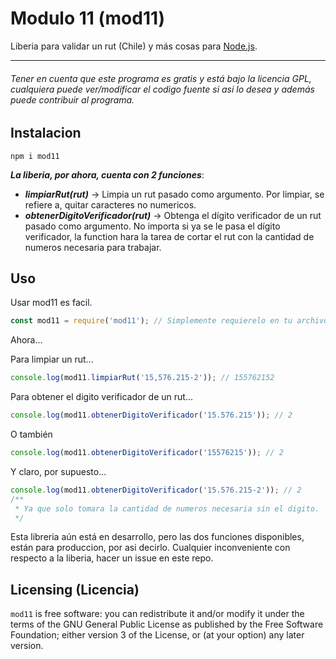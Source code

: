 # Modulo 11 (mod11)

Liberia para validar un rut (Chile) y más cosas para [Node.js](https://nodejs.org/en/).

---

###### _Tener en cuenta que este programa es gratis y está bajo la licencia GPL, cualquiera puede ver/modificar el codigo fuente si asi lo desea y además puede contribuir al programa._

## Instalacion

```
npm i mod11
```

**_La liberia, por ahora, cuenta con 2 funciones_**:

-   **_limpiarRut(rut)_** -> Limpia un rut pasado como argumento. Por limpiar, se refiere a, quitar caracteres no
    numericos.
-   **_obtenerDigitoVerificador(rut)_** -> Obtenga el dígito verificador de un rut pasado como argumento. No importa si ya
    se le pasa el dígito verificador, la function hara la tarea de cortar el rut con la cantidad de numeros necesaria para
    trabajar.

## Uso

Usar mod11 es facil.

```js
const mod11 = require('mod11'); // Simplemente requierelo en tu archivo .js de Node
```

Ahora...

Para limpiar un rut...

```js
console.log(mod11.limpiarRut('15,576.215-2')); // 155762152
```

Para obtener el digito verificador de un rut...

```js
console.log(mod11.obtenerDigitoVerificador('15.576.215')); // 2
```

O también

```js
console.log(mod11.obtenerDigitoVerificador('15576215')); // 2
```

Y claro, por supuesto...

```js
console.log(mod11.obtenerDigitoVerificador('15.576.215-2')); // 2
/**
 * Ya que solo tomara la cantidad de numeros necesaria sin el digito.
 */
```

Esta libreria aún está en desarrollo, pero las dos funciones disponibles, están para produccion, por asi decirlo.
Cualquier inconveniente con respecto a la liberia, hacer un issue en este repo.

## Licensing (Licencia)

`mod11` is free software: you can redistribute it and/or modify
it under the terms of the GNU General Public License as published by
the Free Software Foundation; either version 3 of the License, or
(at your option) any later version.
